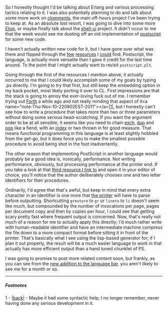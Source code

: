 So I honestly thought I'd be talking about Erlang and various processing tactics relating to it. I was also potentially planning to do and talk about some more work on [clomments](https://github.com/Inaimathi/clomments), the main off-hours project I've been trying to keep at. As an absolute *last* resort, I was going to dive into some more [Elisp](https://github.com/Inaimathi/emacs-utils), or maybe finally talk about the [shell-ui](https://github.com/Inaimathi/shell-ui) project. It didn't occur to me that the week would see me dusting off an old implementation of [postscript](http://planet.plt-scheme.org/package-source/Inaimathi/postscript.plt/1/0/main.ss) for some new code.

I haven't actually *written* new code for it, but I have gone over what was there and flipped through the [few](http://www.cappella.demon.co.uk/bookpdfs/pracpost.pdf) [resources](http://www.mostlymaths.net/2008/12/quick-postscript-programming-tutorial.html) I [could](http://www.cappella.demon.co.uk/psfiles/tinyaski.ps) find. Postscript, the language, is actually more versatile than I gave it credit for the last time around. To the point that I might actually want to revisit `postscript.plt`.

Going through the first of the resources I mention above, it actually occurred to me that I could likely accomplish some of my goals by typing .ps directly. I'm going to try that first, but still keep the embedding option in my back pocket, most likely porting it over to CL. First impressions are that the stack is going to annoy the ever-loving fuck out of me. I remember trying out [Forth](http://en.wikipedia.org/wiki/Forth_(programming_language)) a while ago and not really minding that aspect of it<a name="note-Thu-Nov-10-220802EST-2011"></a>[|1|](#foot-Thu-Nov-10-220802EST-2011), but I honestly can't see how to write a procedure that takes more than two or three parameters without doing some serious head-scratching. If you want the argument order to be at all sensible, it seems like you need to chain [exch](http://www.tailrecursive.org/postscript/operators.html#exch), [dup](http://www.tailrecursive.org/postscript/operators.html#dup) and [pop](http://www.tailrecursive.org/postscript/operators.html#pop) like a fiend, with an [index](http://www.tailrecursive.org/postscript/operators.html#index) or two thrown in for good measure. That means functional programming in this language is at least slightly hobbled from the get-go, but it does force you to make the smallest possible procedure to avoid being shot in the foot inadvertently.

The other reason that implementing PostScript in another language would probably be a good idea is, ironically, performance. Not writing performance, obviously, but processing performance at the printer end. If you take a look at that [third resource I link to](http://www.cappella.demon.co.uk/psfiles/tinyaski.ps) and open it in your editor of choice, you'll notice that the author deliberately chooses one and two letter identifiers for their procedures.

Ordinarily, I'd agree that that's awful, but keep in mind that every extra character in an identifier is one more that [the printer](http://en.wikipedia.org/wiki/Printer_(computing)) will have to parse before outputting. Shortcutting `grestore` to `gr` or `lineto` to `li` doesn't seem like much, but compounded by the number of invocations per page, pages per document copy and then by copies per hour, I could see that getting scary pretty fast where frequent output is concerned. Now, that's really not much of a reason for me to actually apply this directly; I'd much rather write with human-readable identifier and have an intermediate machine compress the file down to a more compact format before sitting it in front of the printer. That's basically what I see using the lisp-based generator for; if I plan it out properly, the result will be a much easier language to work in that actually has more efficient output than a hand tuned chunklet of PS.

I was going to promise to post more related content soon, but frankly, as you can see from the [new addition to the language bar](http://www.uesp.net/wiki/Lore:Dragon_Alphabet), you aren't likely to see me for a month or so.

* * *
##### Footnotes

1 - <a name="foot-Thu-Nov-10-220802EST-2011"></a>[|back|](#note-Thu-Nov-10-220802EST-2011) - Maybe it had some syntactic help; I no longer remember, never having done any serious development in it.
